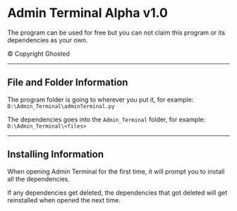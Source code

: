 # Admin Terminal Alpha v1.0

The program can be used for free but you can not claim this program or its dependencies as your own.

© Copyright Ghosted

---

## File and Folder Information

The program folder is going to wherever you put it, for example: `D:\Admin_Terminal\adminTerminal.py`

The dependencies goes into the `Admin_Terminal` folder, for example: `D:\Admin_Terminal\<files>`

---

## Installing Information

When opening Admin Terminal for the first time, it will prompt you to install all the dependencies.

If any dependencies get deleted, the dependencies that got deleted will get reinstalled when opened the next time.
